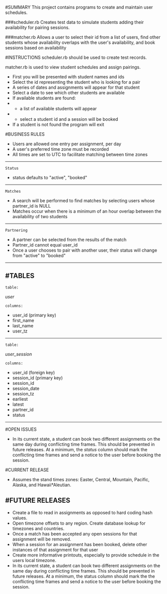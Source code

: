 #SUMMARY
This project contains programs to create and maintain user schedules.

###scheduler.rb
Creates test data to simulate students adding their availability for pairing sessions.

###matcher.rb
Allows a user to select their id from a list of users, find other students whose availability overlaps with the user's availability, and book sessions based on availability


#INSTRUCTIONS
scheduler.rb should be used to create test records. 

matcher.rb is used to view student schedules and assign pairings.
  * First you will be presented with student names and ids
  * Select the id representing the student who is looking for a pair
  * A series of dates and assignments will appear for that student
  * Select a date to see which other students are available
  * If available students are found:
  * - a list of available students will appear
  * - select a student id and a session will be booked
  * If a student is not found the program will exit

 
#BUSINESS RULES
  
  * Users are allowed one entry per assignment, per day
  * A user's preferred time zone must be recorded
  * All times are set to UTC to facilitate matching between time zones

----

    Status

  * status defaults to "active", "booked"

----

    Matches

  * A search will be performed to find matches by selecting users whose partner\_id is NULL
  * Matches occur when there is a minimum of an hour overlap between the
    availability of two students

----
    Partnering
  * A partner can be selected from the results of the match
  * Partner\_id cannot equal user\_id
  * Once a user chooses to pair with another user, their status will change
    from "active" to "booked"
----
#TABLES
----

    table:
 
  *user* 

    columns:
* user\_id (primary key) 
* first\_name
* last\_name 
* user\_tz

---
    table:

  *user\_session*

    columns:

* user\_id (foreign key)
* session\_id (primary key)
* session_id
* session_date
* session_tz
* earliest
* latest
* partner\_id
* status
----

#OPEN ISSUES

  * In its current state, a student can book two different assignments on the same day during conflicting time frames. This should be prevented in future releases. At a minimum, the *status* column should mark the conflicting time frames and send a notice to the user before booking the session.


#CURRENT RELEASE

* Assumes the stand times zones: Easter, Central, Mountain, Pacific, Alaska, and Hawaii*Aleutian.



#FUTURE RELEASES
----
* Create a file to read in assignments as opposed to hard coding hash values.
* Open timezone offsets to any region. Create database lookup for timezones and countries.
* Once a match has been accepted any open sessions for that assignment will be removed.
* When a session for an assignment has been booked, delete other instances of that assignment for that user
* Create more informative printouts, especially to provide schedule in the users local timezone.
* In its current state, a student can book two different assignments on the same day during conflicting time
  frames. This should be prevented in future releases. At a minimum, the status column should mark the
  the conflicting time frames and send a notice to the user before booking the session.